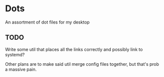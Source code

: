# Dots
An assortment of dot files for my desktop

## TODO
Write some util that places all the links correctly and possibly link to systemd?

Other plans are to make said util merge config files together, but that's prob a massive pain.

